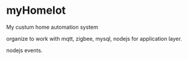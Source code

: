 # myHomeIot
My custum home automation system


organize to work with mqtt, zigbee, mysql, nodejs for application layer. 


nodejs events.

